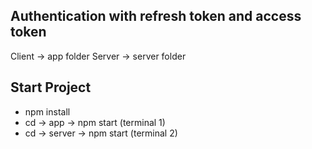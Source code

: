 ## Authentication with refresh token and access token

Client -> app folder
Server -> server folder

## Start Project
- npm install
- cd -> app -> npm start (terminal 1)
- cd -> server -> npm start (terminal 2)
  
